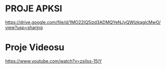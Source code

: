 # PROJE APKSI
https://drive.google.com/file/d/1MO22lQ5jzd3ADMQYeNJyQWIzkqglcMwO/view?usp=sharing

# Proje Videosu

https://www.youtube.com/watch?v=zsiIss-15jY

